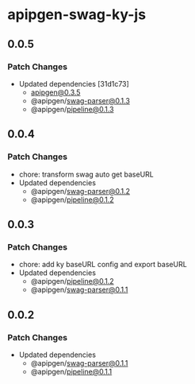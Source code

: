 # apipgen-swag-ky-js

## 0.0.5

### Patch Changes

- Updated dependencies [31d1c73]
  - apipgen@0.3.5
  - @apipgen/swag-parser@0.1.3
  - @apipgen/pipeline@0.1.3

## 0.0.4

### Patch Changes

- chore: transform swag auto get baseURL
- Updated dependencies
  - @apipgen/swag-parser@0.1.2
  - @apipgen/pipeline@0.1.2

## 0.0.3

### Patch Changes

- chore: add ky baseURL config and export baseURL
- Updated dependencies
  - @apipgen/pipeline@0.1.2
  - @apipgen/swag-parser@0.1.1

## 0.0.2

### Patch Changes

- Updated dependencies
  - @apipgen/swag-parser@0.1.1
  - @apipgen/pipeline@0.1.1
